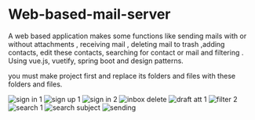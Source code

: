 # Web-based-mail-server
A web based application makes some functions like sending mails with or without attachments , receiving mail , deleting mail to trash ,adding contacts, edit these contacts, searching for contact or mail and filtering .  
Using vue.js, vuetify, spring boot and design patterns.

you must make project first and replace its folders and files with these folders and files.

![sign in 1](https://user-images.githubusercontent.com/54478282/128617418-547ce1da-da0b-4a9e-a219-c4f3fb4475d8.PNG)
![sign up 1](https://user-images.githubusercontent.com/54478282/128617426-49c6f758-9a38-4f48-913b-7c7db9c845e9.PNG)
![sign in 2](https://user-images.githubusercontent.com/54478282/128617423-ae8c064b-e20d-4def-a4f1-ac6e3edf02a6.PNG)
![inbox delete](https://user-images.githubusercontent.com/54478282/128617412-2ed6732d-8efc-4df4-9c05-f6d77c80162f.PNG)
![draft att 1](https://user-images.githubusercontent.com/54478282/128617407-d0b68e79-0c41-44b8-a2cf-59f7eff4598d.PNG)
![filter 2](https://user-images.githubusercontent.com/54478282/128617409-1dd7f698-b91a-42de-a02e-a41d6aa38921.PNG)
![search 1](https://user-images.githubusercontent.com/54478282/128617414-dd9c97b0-aadd-4207-ac8a-f5f0a5197f00.PNG)
![search subject](https://user-images.githubusercontent.com/54478282/128617415-332ce98f-c370-4517-8699-2e3557320724.PNG)
![sending](https://user-images.githubusercontent.com/54478282/128617416-b42c92a0-537f-454f-96e5-0d295e90892a.PNG)


